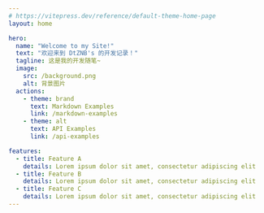 ```yaml
---
# https://vitepress.dev/reference/default-theme-home-page
layout: home

hero:
  name: "Welcome to my Site!"
  text: "欢迎来到 DtZNB's 的开发记录！"
  tagline: 这是我的开发随笔~
  image:
    src: /background.png
    alt: 背景图片
  actions:
    - theme: brand
      text: Markdown Examples
      link: /markdown-examples
    - theme: alt
      text: API Examples
      link: /api-examples

features:
  - title: Feature A
    details: Lorem ipsum dolor sit amet, consectetur adipiscing elit
  - title: Feature B
    details: Lorem ipsum dolor sit amet, consectetur adipiscing elit
  - title: Feature C
    details: Lorem ipsum dolor sit amet, consectetur adipiscing elit
---
```


